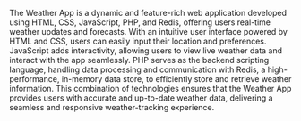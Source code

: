 The Weather App is a dynamic and feature-rich web application developed using HTML, CSS, JavaScript, PHP, and Redis, offering users real-time weather updates and forecasts. With an intuitive user interface powered by HTML and CSS, users can easily input their location and preferences. JavaScript adds interactivity, allowing users to view live weather data and interact with the app seamlessly. PHP serves as the backend scripting language, handling data processing and communication with Redis, a high-performance, in-memory data store, to efficiently store and retrieve weather information. This combination of technologies ensures that the Weather App provides users with accurate and up-to-date weather data, delivering a seamless and responsive weather-tracking experience.




